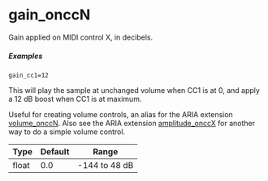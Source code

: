 ---
---
# gain_onccN

Gain applied on MIDI control X, in decibels.

##### Examples

```
gain_cc1=12
```

This will play the sample at unchanged volume when CC1 is at 0,
and apply a 12 dB boost when CC1 is at maximum.

Useful for creating volume controls, an alias for the ARIA extension
[volume_onccN](/opcodes/volume_onccN). Also see the ARIA extension
[amplitude_onccX](/opcodes/amplitude_onccX) for another way
to do a simple volume control.

| Type  | Default | Range         |
| ---   | ---     | ---           |
| float | 0.0     | -144 to 48 dB |
